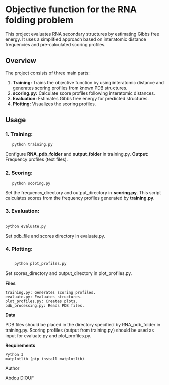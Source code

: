 # Objective function for the RNA folding problem

This project evaluates RNA secondary structures by estimating Gibbs free energy.  It uses a simplified approach based on interatomic distance frequencies and pre-calculated scoring profiles.

## Overview

The project consists of three main parts:

1. **Training:** Trains the objective function by using interatomic distance and generates scoring profiles from known PDB structures.
2. **scoring.py:** Calculate score profiles following interatomic distances.
3. **Evaluation:** Estimates Gibbs free energy for predicted structures.
4. **Plotting:** Visualizes the scoring profiles.

## Usage

### 1. **Training:**
```bash
   python training.py
```
Configure **RNA_pdb_folder** and **output_folder** in training.py.
**Output:** Frequency profiles (text files).

### 2. **Scoring:**
```bash
   python scoring.py
```
Set the frequency_directory and output_directory in **scoring.py**. This script calculates scores from the frequency profiles generated by **training.py**.

### 3. Evaluation:
```bash

python evaluate.py
```
Set pdb_file and scores directory in evaluate.py.

### 4. Plotting:
```bash

    python plot_profiles.py
```
 Set scores_directory and output_directory in plot_profiles.py.

**Files**

    training.py: Generates scoring profiles.
    evaluate.py: Evaluates structures.
    plot_profiles.py: Creates plots.
    pdb_processing.py: Reads PDB files.

**Data**

   PDB files should be placed in the directory specified by RNA_pdb_folder in training.py.
   Scoring profiles (output from training.py) should be used as input for evaluate.py and plot_profiles.py.

**Requirements**

    Python 3
    matplotlib (pip install matplotlib)

Author

Abdou DIOUF
